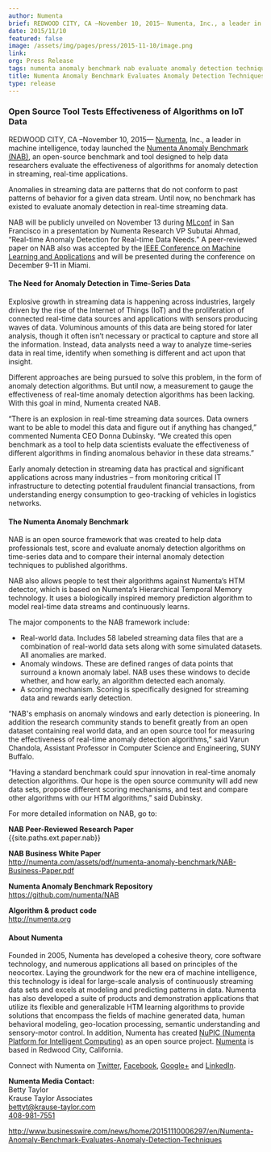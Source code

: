 ```yaml
---
author: Numenta
brief: REDWOOD CITY, CA –November 10, 2015— Numenta, Inc., a leader in machine intelligence, today launched the Numenta Anomaly Benchmark (NAB), an open-source benchmark and tool designed to help data
date: 2015/11/10
featured: false
image: /assets/img/pages/press/2015-11-10/image.png
link:
org: Press Release
tags: numenta anomaly benchmark nab evaluate anomaly detection techniques on real-time streaming data
title: Numenta Anomaly Benchmark Evaluates Anomaly Detection Techniques for Real-time, Streaming Data
type: release
---
```


### Open Source Tool Tests Effectiveness of Algorithms on IoT Data

REDWOOD CITY, CA –November 10, 2015— [Numenta](/), Inc., a leader in machine
intelligence, today launched the
[Numenta Anomaly Benchmark (NAB)](/numenta-anomaly-benchmark/), an
open-source benchmark and tool designed to help data researchers evaluate the
effectiveness of algorithms for anomaly detection in streaming,
real-time applications.

Anomalies in streaming data are patterns that do not conform to past patterns of
behavior for a given data stream. Until now, no benchmark has existed to
evaluate anomaly detection in real-time streaming data.

NAB will be publicly unveiled on November 13 during
[MLconf](http://mlconf.com/events/san-francisco-ca/) in San Francisco in a
presentation by Numenta Research VP Subutai Ahmad, “Real-time Anomaly Detection
for Real-time Data Needs.” A peer-reviewed paper on NAB also was accepted by the
[IEEE Conference on Machine Learning and Applications](http://www.icmla-conference.org/icmla15/)
and will be presented during the conference on December 9-11 in Miami.

#### The Need for Anomaly Detection in Time-Series Data

Explosive growth in streaming data is happening across industries, largely
driven by the rise of the Internet of Things (IoT) and the proliferation of
connected real-time data sources and applications with sensors producing waves
of data. Voluminous amounts of this data are being stored for later analysis,
though it often isn’t necessary or practical to capture and store all the
information. Instead, data analysts need a way to analyze time-series data in
real time, identify when something is different and act upon that insight.   

Different approaches are being pursued to solve this problem, in the form of
anomaly detection algorithms. But until now, a measurement to gauge the
effectiveness of real-time anomaly detection algorithms has been lacking. With
this goal in mind, Numenta created NAB.

“There is an explosion in real-time streaming data sources.  Data owners want to
be able to model this data and figure out if anything has changed,” commented
Numenta CEO Donna Dubinsky.  “We created this open benchmark as a tool to help
data scientists evaluate the effectiveness of different algorithms in finding
anomalous behavior in these data streams.”

Early anomaly detection in streaming data has practical and significant
applications across many industries – from monitoring critical IT infrastructure
to detecting potential fraudulent financial transactions, from understanding
energy consumption to geo-tracking of vehicles in logistics networks.

#### The Numenta Anomaly Benchmark

NAB is an open source framework that was created to help data professionals
test, score and evaluate anomaly detection algorithms on time-series data and to
compare their internal anomaly detection techniques to published algorithms.

NAB also allows people to test their algorithms against Numenta’s HTM detector,
which is based on Numenta’s Hierarchical Temporal Memory technology. It uses a
biologically inspired memory prediction algorithm to model real-time data
streams and continuously learns.

The major components to the NAB framework include:

* Real-world data. Includes 58 labeled streaming data files that are a
  combination of real-world data sets along with some simulated datasets. All
  anomalies are marked.
* Anomaly windows. These are defined ranges of data points that surround a known
  anomaly label. NAB uses these windows to decide whether, and how early, an
  algorithm detected each anomaly.
* A scoring mechanism. Scoring is specifically designed for streaming data and
  rewards early detection.

“NAB's emphasis on anomaly windows and early detection is pioneering. In
addition the research community stands to benefit greatly from an open dataset
containing real world data, and an open source tool for measuring the
effectiveness of real-time anomaly detection algorithms,” said Varun Chandola,
Assistant Professor in Computer Science and Engineering, SUNY Buffalo.

“Having a standard benchmark could spur innovation in real-time anomaly
detection algorithms. Our hope is the open source community will add new data
sets, propose different scoring mechanisms, and test and compare other
algorithms with our HTM algorithms,” said Dubinsky.

For more detailed information on NAB, go to:

**NAB Peer-Reviewed Research Paper** <br/> <t render="hbs">
{{site.paths.ext.paper.nab}}
</t>

**NAB Business White Paper** <br/>
http://numenta.com/assets/pdf/numenta-anomaly-benchmark/NAB-Business-Paper.pdf

**Numenta Anomaly Benchmark Repository** <br/>
https://github.com/numenta/NAB

**Algorithm &amp; product code** <br/>
http://numenta.org

#### About Numenta

Founded in 2005, Numenta has developed a cohesive theory, core software
technology, and numerous applications all based on principles of the neocortex.
Laying the groundwork for the new era of machine intelligence, this technology
is ideal for large-scale analysis of continuously streaming data sets and excels
at modeling and predicting patterns in data. Numenta has also developed a suite
of products and demonstration applications that utilize its flexible and
generalizable HTM learning algorithms to provide solutions that encompass the
fields of machine generated data, human behavioral modeling, geo-location
processing, semantic understanding and sensory-motor control. In addition,
Numenta has created
[NuPIC (Numenta Platform for Intelligent Computing)](http://numenta.org) as an
open source project. [Numenta](/) is based in Redwood City, California.

Connect with Numenta on <t render="hbs">
  [Twitter]({{site.paths.social.twitter}}),
  [Facebook]({{site.paths.social.facebook}}),
  [Google+]({{site.paths.social.googleplus}}) and
  [LinkedIn]({{site.paths.social.linkedin}}).
</t>

**Numenta Media Contact:** <br/>
Betty Taylor <br/>
Krause Taylor Associates <br/>
[bettyt@krause-taylor.com](mailto:bettyt@krause-taylor.com) <br/>
[408-981-7551](tel:+1-408-981-7551)

http://www.businesswire.com/news/home/20151110006297/en/Numenta-Anomaly-Benchmark-Evaluates-Anomaly-Detection-Techniques
